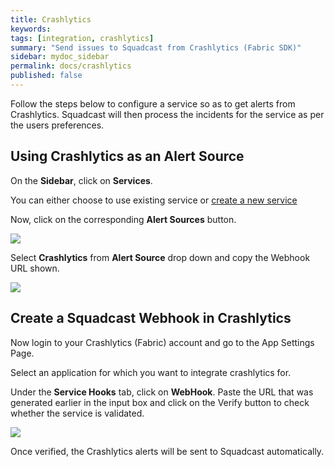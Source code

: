 ```yaml
---
title: Crashlytics
keywords: 
tags: [integration, crashlytics]
summary: "Send issues to Squadcast from Crashlytics (Fabric SDK)"
sidebar: mydoc_sidebar
permalink: docs/crashlytics
published: false
---
```


Follow the steps below to configure a service so as to get alerts from Crashlytics. Squadcast will then process the incidents for the service as per the users preferences.
 
## Using Crashlytics as an Alert Source

On the **Sidebar**, click on **Services**.

You can either choose to use existing service or [create a new service](adding-a-service-1)

Now, click on the corresponding **Alert Sources** button.

![](images/integration_1.png)

Select **Crashlytics** from  **Alert Source** drop down and copy the Webhook URL shown.

![](images/crashlytics_1.png)

## Create a Squadcast Webhook in Crashlytics 

Now login to your Crashlytics (Fabric) account and go to the App Settings Page. 

Select an application for which you want to integrate crashlytics for. 

Under the **Service Hooks** tab, click on **WebHook**. Paste the URL that was generated earlier in the input box and click on the Verify button to check whether the service is validated.  

![](images/crashlytics_2.png)

Once verified, the Crashlytics alerts will be sent to Squadcast automatically.